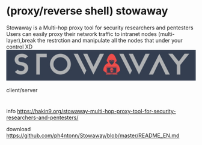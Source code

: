 # (proxy/reverse shell) stowaway 
Stowaway is a Multi-hop proxy tool for security researchers and pentesters
Users can easily proxy their network traffic to intranet nodes (multi-layer),break the restrction and manipulate all the nodes that under your control XD
![4ffe4f84be3308ebd19bfbf38dbabee6.png](../../../_resources/4ffe4f84be3308ebd19bfbf38dbabee6.png)

client/server

# 
info 
https://hakin9.org/stowaway-multi-hop-proxy-tool-for-security-researchers-and-pentesters/

download
https://github.com/ph4ntonn/Stowaway/blob/master/README_EN.md